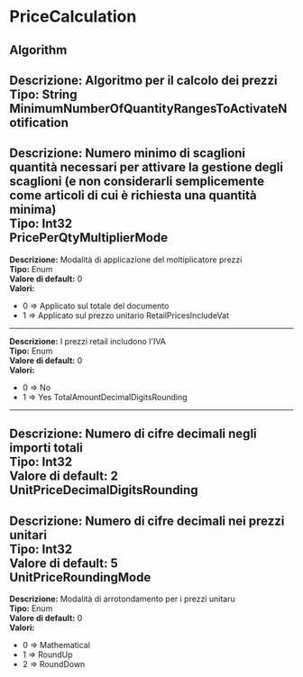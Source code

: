 # PriceCalculation
Algorithm 
----
**Descrizione:** Algoritmo per il calcolo dei prezzi <br>
**Tipo:** String <br>
MinimumNumberOfQuantityRangesToActivateNotification 
----
**Descrizione:** Numero minimo di scaglioni quantità necessari per attivare la gestione degli scaglioni (e non considerarli semplicemente come articoli di cui è richiesta una quantità minima) <br>
**Tipo:** Int32 <br>
PricePerQtyMultiplierMode 
----
**Descrizione:** Modalità di applicazione del moltiplicatore prezzi <br>
**Tipo:** Enum <br>
**Valore di default:** 0 <br>
**Valori:**
* 0 => Applicato sul totale del documento
* 1 => Applicato sul prezzo unitario
RetailPricesIncludeVat 
----
**Descrizione:** I prezzi retail includono l'IVA <br>
**Tipo:** Enum <br>
**Valore di default:** 0 <br>
**Valori:**
* 0 => No
* 1 => Yes
TotalAmountDecimalDigitsRounding 
----
**Descrizione:** Numero di cifre decimali negli importi totali <br>
**Tipo:** Int32 <br>
**Valore di default:** 2 <br>
UnitPriceDecimalDigitsRounding 
----
**Descrizione:** Numero di cifre decimali nei prezzi unitari <br>
**Tipo:** Int32 <br>
**Valore di default:** 5 <br>
UnitPriceRoundingMode 
----
**Descrizione:** Modalità di arrotondamento per i prezzi unitaru <br>
**Tipo:** Enum <br>
**Valore di default:** 0 <br>
**Valori:**
* 0 => Mathematical
* 1 => RoundUp
* 2 => RoundDown

